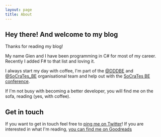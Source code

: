```yaml
---
layout: page
title: About
---
```



##  Hey there! And welcome to my blog

Thanks for reading my blog!

My name Gien and I have been programming in C# for most of my career. Recently I added F# to that list and loving it.

I always start my day with coffee, I'm part of the [@DDDBE](http://www.meetup.com/dddbelgium/) and [@SoCraTes_BE](http://www.meetup.com/socratesbe/) organisational team 
and help out with the [SoCraTes BE conference](http://www.socratesbe.org/).

If I'm not busy with becoming a better developer, you will find me on the sofa, reading (yes, with coffee).


## Get in touch

If you want to get in touch feel free to [ping me on Twitter](https://twitter.com/selketjah)!
If you are interested in what I'm reading, [you can find me on Goodreads](https://www.goodreads.com/selketjah)
